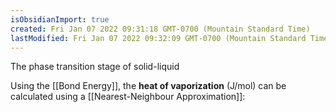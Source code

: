 ```yaml
---
isObsidianImport: true
created: Fri Jan 07 2022 09:31:18 GMT-0700 (Mountain Standard Time)
lastModified: Fri Jan 07 2022 09:32:09 GMT-0700 (Mountain Standard Time)
---
```

The phase transition stage of solid-liquid

Using the [[Bond Energy]], the **heat of vaporization** (J/mol) can be calculated using a [[Nearest-Neighbour Approximation]]:
